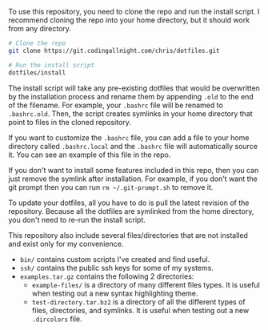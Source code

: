 To use this repository, you need to clone the repo and run the install script. I recommend cloning the repo into your home directory, but it should work from any directory.

```bash
# Clone the repo
git clone https://git.codingallnight.com/chris/dotfiles.git

# Run the install script
dotfiles/install
```

The install script will take any pre-existing dotfiles that would be overwritten by the installation process and rename them by appending `.old` to the end of the filename. For example, your `.bashrc` file will be renamed to `.bashrc.old`. Then, the script creates symlinks in your home directory that point to files in the cloned repository.

If you want to customize the `.bashrc` file, you can add a file to your home directory called `.bashrc.local` and the `.bashrc` file will automatically source it. You can see an example of this file in the repo.

If you don't want to install some features included in this repo, then you can just remove the symlink after installation. For example, if you don't want the git prompt then you can run `rm ~/.git-prompt.sh` to remove it.

To update your dotfiles, all you have to do is pull the latest revision of the repository. Because all the dotfiles are symlinked from the home directory, you don't need to re-run the install script.

This repository also include several files/directories that are not installed and exist only for my convenience.

- `bin/` contains custom scripts I've created and find useful.
- `ssh/` contains the public ssh keys for some of my systems.
- `examples.tar.gz` contains the following 2 directories:
  - `example-files/` is a directory of many different files types. It is useful when testing out a new syntax highlighting theme.
  - `test-directory.tar.bz2` is a directory of all the different types of files, directories, and symlinks. It is useful when testing out a new `.dircolors` file.


[_modeline]: # ( vi: set ts=4 sw=4 et wrap ft=markdown: )
